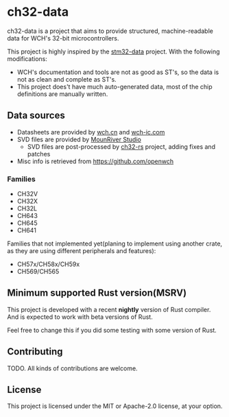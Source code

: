 # ch32-data

ch32-data is a project that aims to provide structured, machine-readable data for WCH's 32-bit microcontrollers.

This project is highly inspired by the [stm32-data](https://github.com/embassy-rs/stm32-data) project.
With the following modifications:

- WCH's documentation and tools are not as good as ST's, so the data is not as clean and complete as ST's.
- This project does't have much auto-generated data, most of the chip definitions are manually written.

## Data sources

- Datasheets are provided by [wch.cn](https://www.wch.cn/) and [wch-ic.com](https://wch-ic.com/)
- SVD files are provided by [MounRiver Studio](https://www.mounriver.com/)
  - SVD files are post-processed by [ch32-rs](https://github.com/ch32-rs/ch32-rs) project, adding fixes and patches
- Misc info is retrieved from <https://github.com/openwch>

### Families

- CH32V
- CH32X
- CH32L
- CH643
- CH645
- CH641

Families that not implemented yet(planing to implement using another crate, as they are using different peripherals and features):

- CH57x/CH58x/CH59x
- CH569/CH565

## Minimum supported Rust version(MSRV)

This project is developed with a recent **nightly** version of Rust compiler. And is expected to work with beta versions of Rust.

Feel free to change this if you did some testing with some version of Rust.

## Contributing

TODO. All kinds of contributions are welcome.

## License

This project is licensed under the MIT or Apache-2.0 license, at your option.
